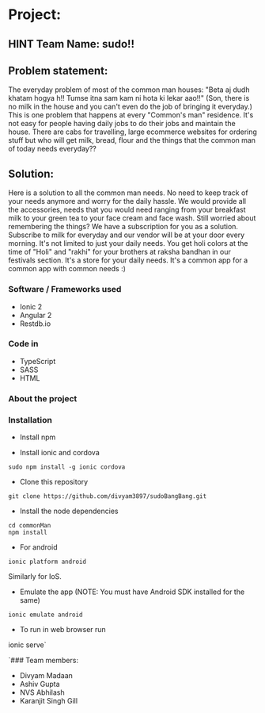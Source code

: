 # Project:

## HINT Team Name: sudo!!

## Problem statement:
The everyday problem of most of the common man houses: "Beta aj dudh khatam hogya h!! Tumse itna sam kam ni hota ki lekar aao!!" (Son, there is no milk in the house and you can't even do the job of bringing it everyday.) This is one problem that happens at every "Common's man" residence. It's not easy for people having daily jobs to do their jobs and maintain the house. There are cabs for travelling, large ecommerce websites for ordering stuff but who will get milk, bread, flour and the things that the common man of today needs everyday??

## Solution:
Here is a solution to all the common man needs. No need to keep track of your needs anymore and worry for the daily hassle.
We would provide all the accessories, needs that you would need ranging from your breakfast milk to your green tea to your face cream and face wash. Still worried about remembering the things? We have a subscription for you as a solution. Subscribe to milk for everyday and our vendor will be at your door every morning. It's not limited to just your daily needs. You get holi colors at the time of "Holi" and "rakhi" for your brothers at raksha bandhan in our festivals section. 
It's a store for your daily needs. It's a common app for a common app with common needs :)

### Software / Frameworks used
* Ionic 2
* Angular 2
* Restdb.io

### Code in
* TypeScript
* SASS
* HTML

### About the project

### Installation
* Install npm

* Install ionic and cordova

`sudo npm install -g ionic cordova`

* Clone this repository

`git clone https://github.com/divyam3897/sudoBangBang.git`

* Install the node dependencies

```
cd commonMan
npm install
```

* For android 

`ionic platform android`

Similarly for IoS.

* Emulate the app (NOTE: You must have Android SDK installed for the same)

`ionic emulate android` 
 
* To run in web browser run

ionic serve`

`### Team members:
* Divyam Madaan  
* Ashiv Gupta  
* NVS Abhilash  
* Karanjit Singh Gill

